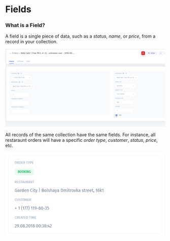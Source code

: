 # Fields

### What is a Field?

A field is a single piece of data, such as a _status_, _name_, or _price_, from a record in your collection.

![A record with fields](../../.gitbook/assets/image%20%28286%29.png)

All records of the same collection have the same fields. For instance, all restaraunt orders will have a specific _order type_, _customer_, _status_, _price_, etc.

![](../../.gitbook/assets/image%20%28265%29.png)

